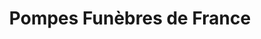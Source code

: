 ---
title: "Pompes Funèbres de France"
url: /orsay/pompes-funebres-de-france/
shop: Bestattungen
---